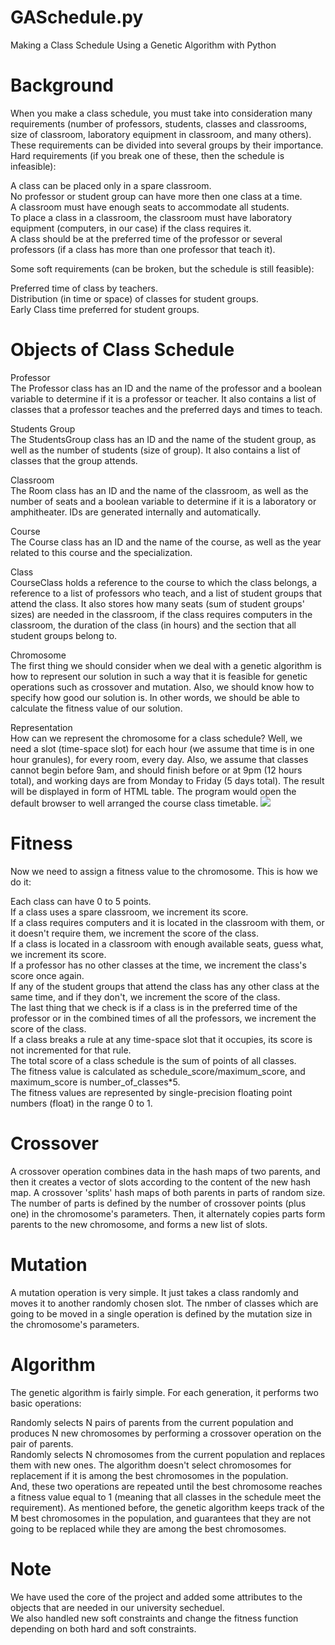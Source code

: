 # GASchedule.py
Making a Class Schedule Using a Genetic Algorithm with Python

# Background
When you make a class schedule, you must take into consideration many requirements (number of professors, students, classes and classrooms, size of classroom, laboratory equipment in classroom, and many others). These requirements can be divided into several groups by their importance. Hard requirements (if you break one of these, then the schedule is infeasible):

A class can be placed only in a spare classroom.  
No professor or student group can have more then one class at a time.  
A classroom must have enough seats to accommodate all students.  
To place a class in a classroom, the classroom must have laboratory equipment (computers, in our case) if the class requires it.  
A class should be at the preferred time of the professor or several professors (if a class has more than one professor that teach it).  


Some soft requirements (can be broken, but the schedule is still feasible):

Preferred time of class by teachers.  
Distribution (in time or space) of classes for student groups.  
Early Class time preferred for student groups.  

# Objects of Class Schedule
Professor  
The Professor class has an ID and the name of the professor and a boolean variable to determine if it is a professor or teacher. It also contains a list of classes that a professor teaches and the preferred days and times to teach.

Students Group  
The StudentsGroup class has an ID and the name of the student group, as well as the number of students (size of group). It also contains a list of classes that the group attends.

Classroom  
The Room class has an ID and the name of the classroom, as well as the number of seats and a boolean variable to determine if it is a laboratory or amphitheater. IDs are generated internally and automatically.

Course  
The Course class has an ID and the name of the course, as well as the year related to this course and the specialization.

Class  
CourseClass holds a reference to the course to which the class belongs, a reference to a list of professors who teach, and a list of student groups that attend the class. It also stores how many seats (sum of student groups' sizes) are needed in the classroom, if the class requires computers in the classroom, the duration of the class (in hours) and the section that all student groups belong to.

Chromosome  
The first thing we should consider when we deal with a genetic algorithm is how to represent our solution in such a way that it is feasible for genetic operations such as crossover and mutation. Also, we should know how to specify how good our solution is. In other words, we should be able to calculate the fitness value of our solution.

Representation  
How can we represent the chromosome for a class schedule? Well, we need a slot (time-space slot) for each hour (we assume that time is in one hour granules), for every room, every day. Also, we assume that classes cannot begin before 9am, and should finish before or at 9pm (12 hours total), and working days are from Monday to Friday (5 days total).
The result will be displayed in form of HTML table. The program would open the default browser to well arranged the course class timetable.
<img src="https://i.stack.imgur.com/QDPIS.png" /></p>

# Fitness
Now we need to assign a fitness value to the chromosome. This is how we do it:  

Each class can have 0 to 5 points.  
If a class uses a spare classroom, we increment its score.  
If a class requires computers and it is located in the classroom with them, or it doesn't require them, we increment the score of the class.  
If a class is located in a classroom with enough available seats, guess what, we increment its score.  
If a professor has no other classes at the time, we increment the class's score once again.  
If any of the student groups that attend the class has any other class at the same time, and if they don't, we increment the score of the class.    
The last thing that we check is if a class is in the preferred time of the professor or in the combined times of all the professors, we increment the score of the class.  
If a class breaks a rule at any time-space slot that it occupies, its score is not incremented for that rule.  
The total score of a class schedule is the sum of points of all classes.  
The fitness value is calculated as schedule_score/maximum_score, and maximum_score is number_of_classes*5.  
The fitness values are represented by single-precision floating point numbers (float) in the range 0 to 1.  

# Crossover
A crossover operation combines data in the hash maps of two parents, and then it creates a vector of slots according to the content of the new hash map. A crossover 'splits' hash maps of both parents in parts of random size. The number of parts is defined by the number of crossover points (plus one) in the chromosome's parameters. Then, it alternately copies parts form parents to the new chromosome, and forms a new list of slots.  

# Mutation
A mutation operation is very simple. It just takes a class randomly and moves it to another randomly chosen slot. The nmber of classes which are going to be moved in a single operation is defined by the mutation size in the chromosome's parameters.  

# Algorithm
The genetic algorithm is fairly simple. For each generation, it performs two basic operations:  

Randomly selects N pairs of parents from the current population and produces N new chromosomes by performing a crossover operation on the pair of parents.  
Randomly selects N chromosomes from the current population and replaces them with new ones. The algorithm doesn't select chromosomes for replacement if it is among the best chromosomes in the population.  
And, these two operations are repeated until the best chromosome reaches a fitness value equal to 1 (meaning that all classes in the schedule meet the requirement). As mentioned before, the genetic algorithm keeps track of the M best chromosomes in the population, and guarantees that they are not going to be replaced while they are among the best chromosomes.

# Note
We have used the core of the project and added some attributes to the objects that are needed in our university secheduel.  
We also handled new soft constraints and change the fitness function depending on both hard and soft constraints.  

